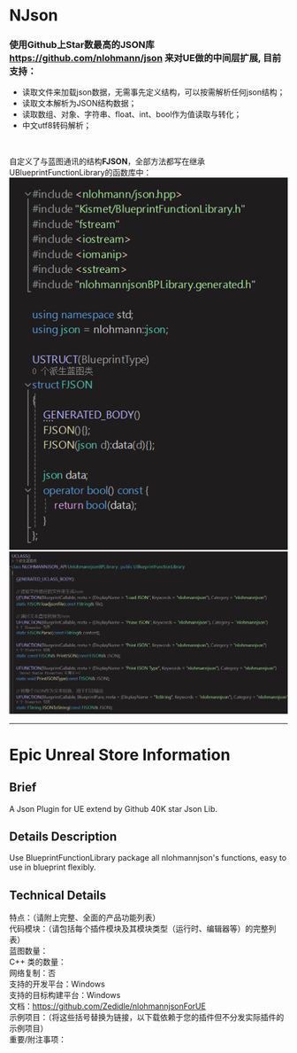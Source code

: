# NJson
### 使用Github上Star数最高的JSON库 <https://github.com/nlohmann/json> 来对UE做的中间层扩展, 目前支持：
- 读取文件来加载json数据，无需事先定义结构，可以按需解析任何json结构；
- 读取文本解析为JSON结构数据；
- 读取数组、对象、字符串、float、int、bool作为值读取与转化；
- 中文utf8转码解析；

<br>

自定义了与蓝图通讯的结构**FJSON**，全部方法都写在继承UBlueprintFunctionLibrary的函数库中：
![alt text](Resources/image.png)
![alt text](Resources/image-1.png)



----
# Epic Unreal Store Information

## Brief
A Json Plugin for UE extend by Github 40K star Json Lib.

## Details Description
Use BlueprintFunctionLibrary package all nlohmannjson's functions, easy to use in blueprint flexibly.

## Technical Details
特点：（请附上完整、全面的产品功能列表）<br>
代码模块：（请包括每个插件模块及其模块类型（运行时、编辑器等）的完整列表）<br>
蓝图数量：<br>
C++ 类的数量：<br>
网络复制：否<br>
支持的开发平台：Windows<br>
支持的目标构建平台：Windows<br>
文档：https://github.com/Zedidle/nlohmannjsonForUE<br>
示例项目：（将这些括号替换为链接，以下载依赖于您的插件但不分发实际插件的示例项目）<br>
重要/附注事项：


